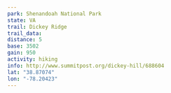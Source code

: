 ```yaml
---
park: Shenandoah National Park
state: VA
trail: Dickey Ridge
trail_data:
distance: 5
base: 3502
gain: 950
activity: hiking
info: http://www.summitpost.org/dickey-hill/688604
lat: "38.87074"
lon: "-78.20423"
---
```

